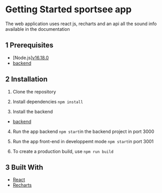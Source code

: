 # Getting Started sportsee app

The web application uses react js, recharts and an api all the sound info available in the documentation

## 1 Prerequisites

- [Node.js][v16.18.0](https://nodejs.org/en/)
- [backend](https://github.com/OpenClassrooms-Student-Center/P9-front-end-dashboard)

## 2 Installation

1. Clone the repository

2. Install dependencies
`npm install`

3. Install the backend
- [backend](https://github.com/OpenClassrooms-Student-Center/P9-front-end-dashboard)

4. Run the app backend
`npm start`in the backend project in port 3000

5. Run the app front-end in developpemt mode
`npm start`in port 3001

6. To create a production build, use `npm run build`

## 3 Built With

- [React](https://reactjs.org/)
- [Recharts](http://recharts.org/en-US/)